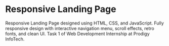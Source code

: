 # Responsive Landing Page
Responsive Landing Page designed using HTML, CSS, and JavaScript. Fully responsive design with interactive navigation menu, scroll effects, retro fonts, and clean UI. Task 1 of Web Development Internship at Prodigy InfoTech.

